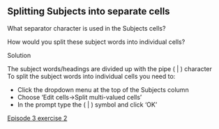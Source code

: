 ## Splitting Subjects into separate cells

What separator character is used in the Subjects cells?

How would you split these subject words into individual cells?

<detail>
  <summary>
        Solution
  </summary>
  
The subject words/headings are divided up with the pipe ( | ) character<br/>
To split the subject words into individual cells you need to:<br/>
  <ul>
    <li>Click the dropdown menu at the top of the Subjects column</li>
    <li>Choose ‘Edit cells->Split multi-valued cells’</li>
    <li>In the prompt type the ( | ) symbol and click ‘OK’</li>
  </ul>
  
  </detail>
  
  [Episode 3 exercise 2](episode3_ex2.md)

